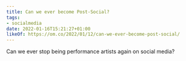 ```yaml
---
title: Can we ever become Post-Social?
tags:
- socialmedia
date: 2022-01-16T15:21:27+01:00
likeOf: https://om.co/2022/01/12/can-we-ever-become-post-social/
---
```


Can we ever stop being performance artists again on social media?